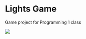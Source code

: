# Lights Game
Game project for Programming 1 class

![](https://github.com/CSJoyce/mazeganttchart/blob/master/MazeDiagram.png)
